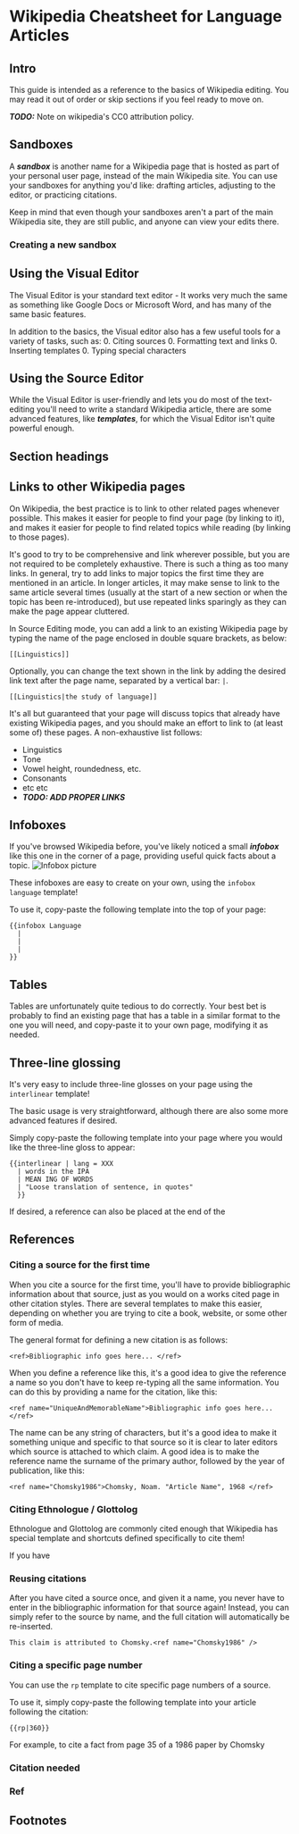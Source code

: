 # Wikipedia Cheatsheet for Language Articles

## Intro
This guide is intended as a reference to the basics of Wikipedia editing. You may read it out of order or skip sections if you feel ready to move on.

***TODO:*** Note on wikipedia's CC0 attribution policy.

## Sandboxes
A ***sandbox*** is another name for a Wikipedia page that is hosted as part of your personal user page, instead of the main Wikipedia site. You can use your sandboxes for anything you'd like: drafting articles, adjusting to the editor, or practicing citations.

Keep in mind that even though your sandboxes aren't a part of the main Wikipedia site, they are still public, and anyone can view your edits there.

### Creating a new sandbox



## Using the Visual Editor
The Visual Editor is your standard text editor - It works very much the same as something like Google Docs or Microsoft Word, and has many of the same basic features.

In addition to the basics, the Visual editor also has a few useful tools for a variety of tasks, such as:
0. Citing sources
0. Formatting text and links
0. Inserting templates
0. Typing special characters

## Using the Source Editor
While the Visual Editor is user-friendly and lets you do most of the text-editing you'll need to write a standard Wikipedia article, there are some advanced features, like ***templates***, for which the Visual Editor isn't quite powerful enough.

## Section headings

## Links to other Wikipedia pages
On Wikipedia, the best practice is to link to other related pages whenever possible. This makes it easier for people to find your page (by linking to it), and makes it easier for people to find related topics while reading (by linking to those pages).

It's good to try to be comprehensive and link wherever possible, but you are not required to be completely exhaustive. There is such a thing as too many links. In general, try to add links to major topics the first time they are mentioned in an article. In longer articles, it may make sense to link to the same article several times (usually at the start of a new section or when the topic has been re-introduced), but use repeated links sparingly as they can make the page appear cluttered.

In Source Editing mode, you can add a link to an existing Wikipedia page by typing the name of the page enclosed in double square brackets, as below:
```
[[Linguistics]]
```

Optionally, you can change the text shown in the link by adding the desired link text after the page name, separated by a vertical bar: `|`.
```
[[Linguistics|the study of language]]
```

It's all but guaranteed that your page will discuss topics that already have existing Wikipedia pages, and you should make an effort to link to (at least some of) these pages. A non-exhaustive list follows:
* Linguistics
* Tone
* Vowel height, roundedness, etc.
* Consonants
* etc etc
* ***TODO: ADD PROPER LINKS***

## Infoboxes
If you've browsed Wikipedia before, you've likely noticed a small ***infobox*** like this one in the corner of a page, providing useful quick facts about a topic.
![Infobox picture](infobox.png)

These infoboxes are easy to create on your own, using the `infobox language` template!

To use it, copy-paste the following template into the top of your page:
```
{{infobox Language
  |
  |
  |
}}
```

## Tables
Tables are unfortunately quite tedious to do correctly. Your best bet is probably to find an existing page that has a table in a similar format to the one you will need, and copy-paste it to your own page, modifying it as needed.

## Three-line glossing
It's very easy to include three-line glosses on your page using the `interlinear` template!

The basic usage is very straightforward, although there are also some more advanced features if desired.

Simply copy-paste the following template into your page where you would like the three-line gloss to appear:
```
{{interlinear | lang = XXX
  | words in the IPA
  | MEAN ING OF WORDS
  | "Loose translation of sentence, in quotes"
  }}
```

If desired, a reference can also be placed at the end of the

## References

### Citing a source for the first time
When you cite a source for the first time, you'll have to provide bibliographic information about that source, just as you would on a works cited page in other citation styles. There are several templates to make this easier, depending on whether you are trying to cite a book, website, or some other form of media.

The general format for defining a new citation is as follows:
```
<ref>Bibliographic info goes here... </ref>
```

When you define a reference like this, it's a good idea to give the reference a name so you don't have to keep re-typing all the same information. You can do this by providing a name for the citation, like this:
```
<ref name="UniqueAndMemorableName">Bibliographic info goes here... </ref>
```

The name can be any string of characters, but it's a good idea to make it something unique and specific to that source so it is clear to later editors which source is attached to which claim. A good idea is to make the reference name the surname of the primary author, followed by the year of publication, like this:
```
<ref name="Chomsky1986">Chomsky, Noam. "Article Name", 1968 </ref>
```



### Citing Ethnologue / Glottolog
Ethnologue and Glottolog are commonly cited enough that Wikipedia has special template and shortcuts defined specifically to cite them!

If you have

### Reusing citations
After you have cited a source once, and given it a name, you never have to enter in the bibliographic information for that source again! Instead, you can simply refer to the source by name, and the full citation will automatically be re-inserted.

```
This claim is attributed to Chomsky.<ref name="Chomsky1986" />
```

### Citing a specific page number
You can use the `rp` template to cite specific page numbers of a source.

To use it, simply copy-paste the following template into your article following the citation:

```
{{rp|360}}
```

For example, to cite a fact from page 35 of a 1986 paper by Chomsky

### Citation needed

### Ref

## Footnotes

